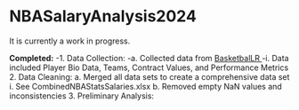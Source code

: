 # NBASalaryAnalysis2024

It is currently a work in progress.

**Completed:**
  -1. Data Collection:
    -a. Collected data from [BasketbalLR  ](https://www.basketball-reference.com/)
      -i. Data included Player Bio Data, Teams, Contract Values, and Performance Metrics
  2. Data Cleaning:
    a. Merged all data sets to create a comprehensive data set
      i. See CombinedNBAStatsSalaries.xlsx
    b. Removed empty NaN values and inconsistencies
  3. Preliminary Analysis:
